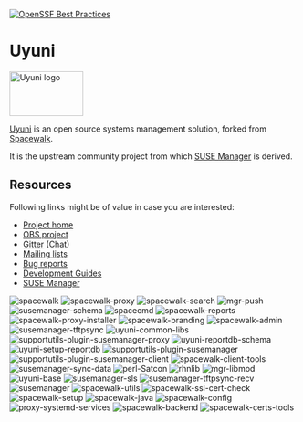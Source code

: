 [![OpenSSF Best Practices](https://bestpractices.coreinfrastructure.org/projects/6593/badge)](https://bestpractices.coreinfrastructure.org/projects/6593)

Uyuni
=====

<a href="https://www.uyuni-project.org/"><img src="https://www.uyuni-project.org/img/uyuni-logo.svg" width="129" height="78" alt="Uyuni logo" /></a>

[Uyuni](https://www.uyuni-project.org/) is an open source systems management solution, forked
from [Spacewalk](https://spacewalkproject.github.io/).

It is the upstream community project from which [SUSE Manager](https://www.suse.com/products/suse-manager/)
is derived.

Resources
---------

Following links might be of value in case you are interested:

  * [Project home](https://www.uyuni-project.org/)
  * [OBS project](https://build.opensuse.org/project/show/systemsmanagement:Uyuni:Master)
  * [Gitter](https://www.uyuni-project.org/pages/contact.html#Gitter) (Chat)
  * [Mailing lists](https://www.uyuni-project.org/pages/contact.html#ml)
  * [Bug reports](https://github.com/uyuni-project/uyuni/issues)
  * [Development Guides](https://github.com/uyuni-project/uyuni/wiki#development-guides)
  * [SUSE Manager](https://www.suse.com/products/suse-manager/)

![spacewalk](https://copr.fedorainfracloud.org/coprs/sbluhm/uyuni-master/package/spacewalk/status_image/last_build.png)
![spacewalk-proxy](https://copr.fedorainfracloud.org/coprs/sbluhm/uyuni-master/package/spacewalk-proxy/status_image/last_build.png)
![spacewalk-search](https://copr.fedorainfracloud.org/coprs/sbluhm/uyuni-master/package/spacewalk-search/status_image/last_build.png)
![mgr-push](https://copr.fedorainfracloud.org/coprs/sbluhm/uyuni-master/package/mgr-push/status_image/last_build.png)
![susemanager-schema](https://copr.fedorainfracloud.org/coprs/sbluhm/uyuni-master/package/susemanager-schema/status_image/last_build.png)
![spacecmd](https://copr.fedorainfracloud.org/coprs/sbluhm/uyuni-master/package/spacecmd/status_image/last_build.png)
![spacewalk-reports](https://copr.fedorainfracloud.org/coprs/sbluhm/uyuni-master/package/spacewalk-reports/status_image/last_build.png)
![spacewalk-proxy-installer](https://copr.fedorainfracloud.org/coprs/sbluhm/uyuni-master/package/spacewalk-proxy-installer/status_image/last_build.png)
![spacewalk-branding](https://copr.fedorainfracloud.org/coprs/sbluhm/uyuni-master/package/spacewalk-branding/status_image/last_build.png)
![spacewalk-admin](https://copr.fedorainfracloud.org/coprs/sbluhm/uyuni-master/package/spacewalk-admin/status_image/last_build.png)
![susemanager-tftpsync](https://copr.fedorainfracloud.org/coprs/sbluhm/uyuni-master/package/susemanager-tftpsync/status_image/last_build.png)
![uyuni-common-libs](https://copr.fedorainfracloud.org/coprs/sbluhm/uyuni-master/package/uyuni-common-libs/status_image/last_build.png)
![supportutils-plugin-susemanager-proxy](https://copr.fedorainfracloud.org/coprs/sbluhm/uyuni-master/package/supportutils-plugin-susemanager-proxy/status_image/last_build.png)
![uyuni-reportdb-schema](https://copr.fedorainfracloud.org/coprs/sbluhm/uyuni-master/package/uyuni-reportdb-schema/status_image/last_build.png)
![uyuni-setup-reportdb](https://copr.fedorainfracloud.org/coprs/sbluhm/uyuni-master/package/uyuni-setup-reportdb/status_image/last_build.png)
![supportutils-plugin-susemanager](https://copr.fedorainfracloud.org/coprs/sbluhm/uyuni-master/package/supportutils-plugin-susemanager/status_image/last_build.png)
![supportutils-plugin-susemanager-client](https://copr.fedorainfracloud.org/coprs/sbluhm/uyuni-master/package/supportutils-plugin-susemanager-client/status_image/last_build.png)
![spacewalk-client-tools](https://copr.fedorainfracloud.org/coprs/sbluhm/uyuni-master/package/spacewalk-client-tools/status_image/last_build.png)
![susemanager-sync-data](https://copr.fedorainfracloud.org/coprs/sbluhm/uyuni-master/package/susemanager-sync-data/status_image/last_build.png)
![perl-Satcon](https://copr.fedorainfracloud.org/coprs/sbluhm/uyuni-master/package/perl-Satcon/status_image/last_build.png)
![rhnlib](https://copr.fedorainfracloud.org/coprs/sbluhm/uyuni-master/package/rhnlib/status_image/last_build.png)
![mgr-libmod](https://copr.fedorainfracloud.org/coprs/sbluhm/uyuni-master/package/mgr-libmod/status_image/last_build.png)
![uyuni-base](https://copr.fedorainfracloud.org/coprs/sbluhm/uyuni-master/package/uyuni-base/status_image/last_build.png)
![susemanager-sls](https://copr.fedorainfracloud.org/coprs/sbluhm/uyuni-master/package/susemanager-sls/status_image/last_build.png)
![susemanager-tftpsync-recv](https://copr.fedorainfracloud.org/coprs/sbluhm/uyuni-master/package/susemanager-tftpsync-recv/status_image/last_build.png)
![susemanager](https://copr.fedorainfracloud.org/coprs/sbluhm/uyuni-master/package/susemanager/status_image/last_build.png)
![spacewalk-utils](https://copr.fedorainfracloud.org/coprs/sbluhm/uyuni-master/package/spacewalk-utils/status_image/last_build.png)
![spacewalk-ssl-cert-check](https://copr.fedorainfracloud.org/coprs/sbluhm/uyuni-master/package/spacewalk-ssl-cert-check/status_image/last_build.png)
![spacewalk-setup](https://copr.fedorainfracloud.org/coprs/sbluhm/uyuni-master/package/spacewalk-setup/status_image/last_build.png)
![spacewalk-java](https://copr.fedorainfracloud.org/coprs/sbluhm/uyuni-master/package/spacewalk-java/status_image/last_build.png)
![spacewalk-config](https://copr.fedorainfracloud.org/coprs/sbluhm/uyuni-master/package/spacewalk-config/status_image/last_build.png)
![proxy-systemd-services](https://copr.fedorainfracloud.org/coprs/sbluhm/uyuni-master/package/proxy-systemd-services/status_image/last_build.png)
![spacewalk-backend](https://copr.fedorainfracloud.org/coprs/sbluhm/uyuni-master/package/spacewalk-backend/status_image/last_build.png)
![spacewalk-certs-tools](https://copr.fedorainfracloud.org/coprs/sbluhm/uyuni-master/package/spacewalk-certs-tools/status_image/last_build.png)

